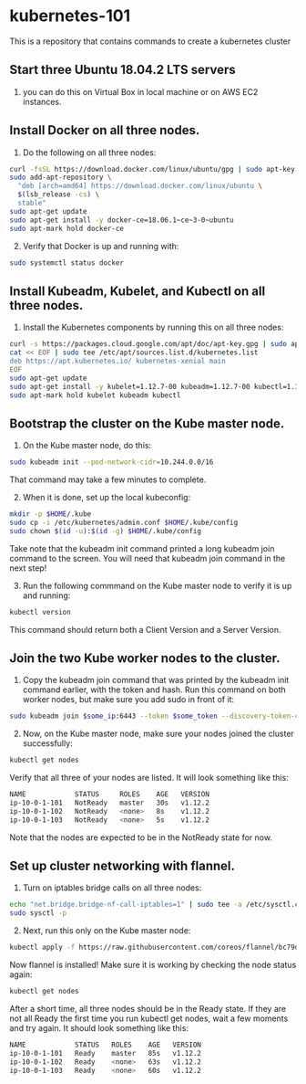 # kubernetes-101
This is a repository that contains commands to create a kubernetes cluster

## Start three Ubuntu 18.04.2 LTS servers

1. you can do this on Virtual Box in local machine or on AWS EC2 instances.

## Install Docker on all three nodes.

1. Do the following on all three nodes:
```sh
curl -fsSL https://download.docker.com/linux/ubuntu/gpg | sudo apt-key add -
sudo add-apt-repository \
  "deb [arch=amd64] https://download.docker.com/linux/ubuntu \
  $(lsb_release -cs) \
  stable"
sudo apt-get update
sudo apt-get install -y docker-ce=18.06.1~ce~3-0~ubuntu
sudo apt-mark hold docker-ce
```
2. Verify that Docker is up and running with:
```sh
sudo systemctl status docker
```

## Install Kubeadm, Kubelet, and Kubectl on all three nodes.

1. Install the Kubernetes components by running this on all three nodes:

```sh
curl -s https://packages.cloud.google.com/apt/doc/apt-key.gpg | sudo apt-key add -
cat << EOF | sudo tee /etc/apt/sources.list.d/kubernetes.list
deb https://apt.kubernetes.io/ kubernetes-xenial main
EOF
sudo apt-get update
sudo apt-get install -y kubelet=1.12.7-00 kubeadm=1.12.7-00 kubectl=1.12.7-00
sudo apt-mark hold kubelet kubeadm kubectl
```

## Bootstrap the cluster on the Kube master node.

1. On the Kube master node, do this:
```sh
sudo kubeadm init --pod-network-cidr=10.244.0.0/16
```
That command may take a few minutes to complete.

2. When it is done, set up the local kubeconfig:
```sh
mkdir -p $HOME/.kube
sudo cp -i /etc/kubernetes/admin.conf $HOME/.kube/config
sudo chown $(id -u):$(id -g) $HOME/.kube/config
```
Take note that the kubeadm init command printed a long kubeadm join command to the screen. You will need that kubeadm join command in the next step!

3. Run the following commmand on the Kube master node to verify it is up and running:

```sh
kubectl version
```
This command should return both a Client Version and a Server Version.

## Join the two Kube worker nodes to the cluster.

1. Copy the kubeadm join command that was printed by the kubeadm init command earlier, with the token and hash. Run this 
command on both worker nodes, but make sure you add sudo in front of it:

```sh
sudo kubeadm join $some_ip:6443 --token $some_token --discovery-token-ca-cert-hash $some_hash
```

2. Now, on the Kube master node, make sure your nodes joined the cluster successfully:

```sh
kubectl get nodes
```
Verify that all three of your nodes are listed. It will look something like this:
```sh
NAME            STATUS     ROLES    AGE   VERSION
ip-10-0-1-101   NotReady   master   30s   v1.12.2
ip-10-0-1-102   NotReady   <none>   8s    v1.12.2
ip-10-0-1-103   NotReady   <none>   5s    v1.12.2
```
Note that the nodes are expected to be in the NotReady state for now.

## Set up cluster networking with flannel.

1. Turn on iptables bridge calls on all three nodes:
```sh
echo "net.bridge.bridge-nf-call-iptables=1" | sudo tee -a /etc/sysctl.conf
sudo sysctl -p
```
2. Next, run this only on the Kube master node:
```sh
kubectl apply -f https://raw.githubusercontent.com/coreos/flannel/bc79dd1505b0c8681ece4de4c0d86c5cd2643275/Documentation/kube-flannel.yml
```

Now flannel is installed! Make sure it is working by checking the node status again:

```sh
kubectl get nodes
```

After a short time, all three nodes should be in the Ready state. If they are not all Ready the first time you run kubectl get nodes, wait a few moments and try again. It should look something like this:

```sh
NAME            STATUS   ROLES    AGE   VERSION
ip-10-0-1-101   Ready    master   85s   v1.12.2
ip-10-0-1-102   Ready    <none>   63s   v1.12.2
ip-10-0-1-103   Ready    <none>   60s   v1.12.2
```
